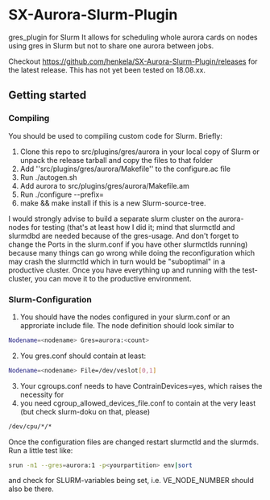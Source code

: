 # SX-Aurora-Slurm-Plugin
gres_plugin for Slurm 
It allows for scheduling whole aurora cards on nodes using gres in Slurm but not to share one aurora between jobs. 

Checkout https://github.com/henkela/SX-Aurora-Slurm-Plugin/releases for the latest release. 
This has not yet been tested on 18.08.xx.

## Getting started
### Compiling 
You should be used to compiling custom code for Slurm. Briefly:
1. Clone this repo to src/plugins/gres/aurora in your local copy of Slurm or unpack the release tarball and copy the files to that folder
2. Add ''src/plugins/gres/aurora/Makefile'' to the configure.ac file
3. Run ./autogen.sh 
4. Add aurora to src/plugins/gres/aurora/Makefile.am 
5. Run ./configure --prefix=<your slurm install>
6. make && make install if this is a new Slurm-source-tree. 
  
I would strongly advise to build a separate slurm cluster on the aurora-nodes for testing (that's at least how I did it; mind that slurmctld and slurmdbd are needed because of the gres-usage. And don't forget to change the Ports in the slurm.conf if you have other slurmctlds running) because many things can go wrong while doing the reconfiguration which may crash the slurmctld which in turn would be "suboptimal" in a productive cluster. Once you have everything up and running with the test-cluster, you can move it to the productive environment. 

### Slurm-Configuration
1. You should have the nodes configured in your slurm.conf or an approriate include file. The node definition should look similar to 
  ```bash
  Nodename=<nodename> Gres=aurora:<count> 
  ```
2. You gres.conf should contain at least: 
  ```bash 
  Nodename=<nodename> File=/dev/veslot[0,1] 
  ```
3. Your cgroups.conf needs to have ContrainDevices=yes, which raises the necessity for 
4. you need cgroup_allowed_devices_file.conf to contain at the very least (but check slurm-doku on that, please)
  ```bash 
  /dev/cpu/*/* 
  ```
  
Once the configuration files are changed restart slurmctld and the slurmds. Run a little test like: 

```bash 
srun -n1 --gres=aurora:1 -p<yourpartition> env|sort 
```
  
and check for SLURM-variables being set, i.e. VE_NODE_NUMBER should also be there. 
